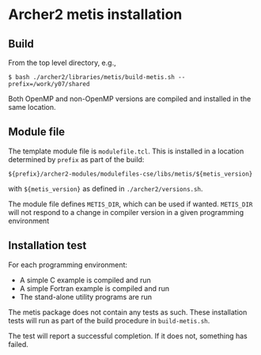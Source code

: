 # Archer2 metis installation

## Build

From the top level directory, e.g.,
```
$ bash ./archer2/libraries/metis/build-metis.sh --prefix=/work/y07/shared
```

Both OpenMP and non-OpenMP versions are compiled and installed in the
same location.


## Module file

The template module file is `modulefile.tcl`. This is installed in a
location determined by `prefix` as part of the build:
```
${prefix}/archer2-modules/modulefiles-cse/libs/metis/${metis_version}
```
with `${metis_version}` as defined in `./archer2/versions.sh`.

The module file defines `METIS_DIR`, which can be used if wanted.
`METIS_DIR` will not respond to a change in compiler version in
a given programming environment


## Installation test

For each programming environment:

- A simple C example is compiled and run
- A simple Fortran example is compiled and run
- The stand-alone utility programs are run

The metis package does not contain any tests as such. These installation
tests will run as part of the build procedure in `build-metis.sh`.

The test will report a successful completion. If it does not, something
has failed.
